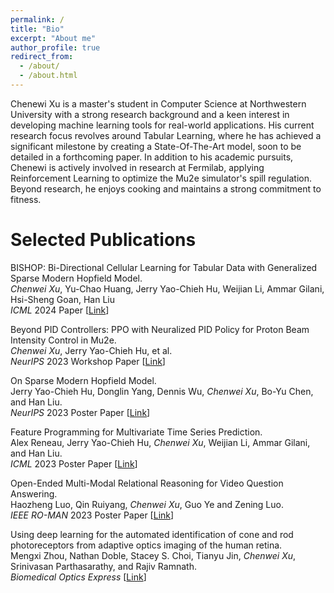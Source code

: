 ```yaml
---
permalink: /
title: "Bio"
excerpt: "About me"
author_profile: true
redirect_from: 
  - /about/
  - /about.html
---
```


Chenewi Xu is a master's student in Computer Science at Northwestern University with a strong research background and a keen interest in developing machine learning tools for real-world applications. His current research focus revolves around Tabular Learning, where he has achieved a significant milestone by creating a State-Of-The-Art model, soon to be detailed in a forthcoming paper. In addition to his academic pursuits, Chenewi is actively involved in research at Fermilab, applying Reinforcement Learning to optimize the Mu2e simulator's spill regulation. Beyond research, he enjoys cooking and maintains a strong commitment to fitness.

Selected Publications
======
BISHOP: Bi-Directional Cellular Learning for Tabular Data with Generalized Sparse Modern Hopfield Model.  
*Chenwei Xu*, Yu-Chao Huang, Jerry Yao-Chieh Hu, Weijian Li, Ammar Gilani, Hsi-Sheng Goan, Han Liu  
*ICML* 2024 Paper [[Link](https://arxiv.org/pdf/2404.03830.pdf)]

Beyond PID Controllers: PPO with Neuralized PID Policy for Proton Beam Intensity Control in Mu2e.  
*Chenwei Xu*, Jerry Yao-Chieh Hu, et al.  
*NeurIPS* 2023 Workshop Paper [[Link](https://ml4physicalsciences.github.io/2023/files/NeurIPS_ML4PS_2023_197.pdf)]

On Sparse Modern Hopfield Model.  
Jerry Yao-Chieh Hu, Donglin Yang, Dennis Wu, *Chenwei Xu*, Bo-Yu Chen, and Han Liu.  
*NeurIPS* 2023 Poster Paper [[Link](https://arxiv.org/abs/2309.12673)]

Feature Programming for Multivariate Time Series Prediction.  
Alex Reneau, Jerry Yao-Chieh Hu, *Chenwei Xu*, Weijian Li, Ammar Gilani, and Han Liu.  
*ICML* 2023 Poster Paper [[Link](https://arxiv.org/abs/2306.06252)]

Open-Ended Multi-Modal Relational Reasoning for Video Question Answering.  
Haozheng Luo, Qin Ruiyang, *Chenwei Xu*, Guo Ye and Zening Luo.  
*IEEE RO-MAN* 2023 Poster Paper [[Link](https://arxiv.org/abs/2012.00822)]

Using deep learning for the automated identification of cone and rod photoreceptors from adaptive optics imaging of the human retina.  
Mengxi Zhou, Nathan Doble, Stacey S. Choi, Tianyu Jin, *Chenwei Xu*, Srinivasan Parthasarathy, and Rajiv Ramnath.  
*Biomedical Optics Express* [[Link](https://opg.optica.org/boe/fulltext.cfm?uri=boe-13-10-5082&id=498617)]
